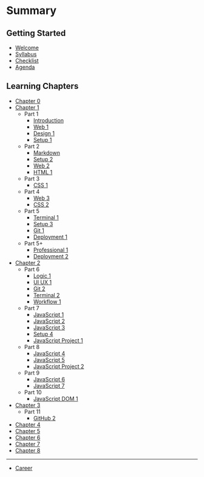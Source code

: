 # Summary

## Getting Started

* [Welcome](README.md)
* [Syllabus](syllabus/README.md)
* [Checklist](checklist/README.md)
* [Agenda](agenda/README.md)

## Learning Chapters

* [Chapter 0](chapter-0/README.md)
* [Chapter 1](chapter-1/README.md)
  * Part 1
    * [Introduction](./chapter-1/module-introduction/README.md)
    * [Web 1](./chapter-1/module-web-1/README.md)
    * [Design 1](./chapter-1/module-design-1/README.md)
    * [Setup 1](./chapter-1/module-setup-1/README.md)
  * Part 2
    * [Markdown](./chapter-1/module-markdown/README.md)
    * [Setup 2](./chapter-1/module-setup-2/README.md)
    * [Web 2](./chapter-1/module-web-2/README.md)
    * [HTML 1](./chapter-1/module-html-1/README.md)
  * Part 3
    * [CSS 1](./chapter-1/module-css-1/README.md)
  * Part 4
    * [Web 3](./chapter-1/module-web-3/README.md)
    * [CSS 2](./chapter-1/module-css-2/README.md)
  * Part 5
    * [Terminal 1](./chapter-1/module-terminal-1/README.md)
    * [Setup 3](./chapter-1/module-setup-3/README.md)
    * [Git 1](./chapter-1/module-git-1/README.md)
    * [Deployment 1](./chapter-1/module-deployment-1/README.md)
  * Part 5+
    * [Professional 1](./chapter-1/module-professional-1/README.md)
    * [Deployment 2](./chapter-1/module-deployment-2/README.md)
* [Chapter 2](chapter-2/README.md)
  * Part 6
    * [Logic 1](./chapter-2/module-logic-1/README.md)
    * [UI UX 1](./chapter-2/module-uiux-1/README.md)
    * [Git 2](./chapter-2/module-git-2/README.md)
    * [Terminal 2](./chapter-2/module-terminal-2/README.md)
    * [Workflow 1](./chapter-2/module-workflow-1/README.md)
  * Part 7
    * [JavaScript 1](./chapter-2/module-javascript-1/README.md)
    * [JavaScript 2](./chapter-2/module-javascript-2/README.md)
    * [JavaScript 3](./chapter-2/module-javascript-3/README.md)
    * [Setup 4](./chapter-2/module-setup-4/README.md)
    * [JavaScript Project 1](./chapter-2/module-javascript-project-1/README.md)
  * Part 8
    * [JavaScript 4](./chapter-2/module-javascript-4/README.md)
    * [JavaScript 5](./chapter-2/module-javascript-5/README.md)
    * [JavaScript Project 2](./chapter-2/module-javascript-project-2/README.md)
  * Part 9
    * [JavaScript 6](./chapter-2/module-javascript-6/README.md)
    * [JavaScript 7](./chapter-2/module-javascript-7/README.md)
  * Part 10
    * [JavaScript DOM 1](./chapter-2/module-javascript-dom-1/README.md)
* [Chapter 3](chapter-3/README.md)
  * Part 11
    * [GitHub 2](./chapter-2/module-github-2/README.md)
* [Chapter 4](chapter-4/README.md)
* [Chapter 5](chapter-5/README.md)
* [Chapter 6](chapter-6/README.md)
* [Chapter 7](chapter-7/README.md)
* [Chapter 8](chapter-8/README.md)

---

* [Career](career/README.md)
